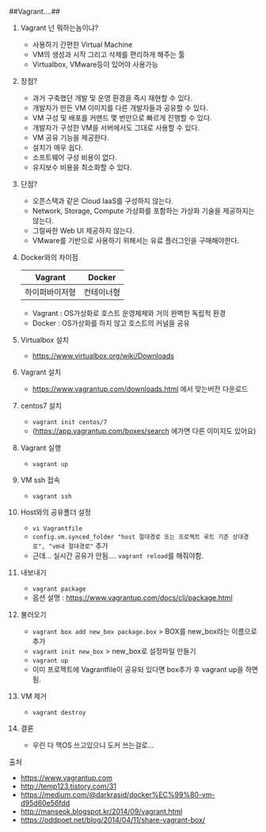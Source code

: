 ##Vagrant....##

1. Vagrant 넌 뭐하는놈이냐?
	- 사용하기 간편한 Virtual Machine 
	- VM의 생성과 시작 그리고 삭제를 편리하게 해주는 툴
	- Virtualbox, VMware등이 있어야 사용가능
	
2. 장점?
	- 과거 구축했던 개발 및 운영 환경을 즉시 재현할 수 있다.
	- 개발자가 만든 VM 이미지를 다른 개발자들과 공유할 수 있다.
	- VM 구성 및 배포를 커맨드 몇 번만으로 빠르게 진행할 수 있다.
	- 개발자가 구성한 VM을 서버에서도 그대로 사용할 수 있다.
	- VM 공유 기능을 제공한다.
	- 설치가 매우 쉽다.
	- 소프트웨어 구성 비용이 없다.
	- 유지보수 비용을 최소화할 수 있다.
	
3. 단점?
	- 오픈스택과 같은 Cloud IaaS를 구성하지 않는다.
	- Network, Storage, Compute 가상화를 포함하는 가상화 기술을 제공하지는 않는다.
	- 그럴싸한 Web UI 제공하지 않는다.
	- VMware를 기반으로 사용하기 위해서는 유료 플러그인을 구매해야한다.

4. Docker와의 차이점
	
	|Vagrant|Docker|
	|:---:|:---:|
	| 하이퍼바이저형|컨테이너형|
	
	- Vagrant : OS가상화로 호스트 운영체제와 거의 완벽한 독립적 환경 
	- Docker : OS가상화를 하지 않고 호스트의 커널을 공유  
	 
5. Virtualbox 설치
	- https://www.virtualbox.org/wiki/Downloads

6. Vagrant 설치
	- https://www.vagrantup.com/downloads.html 에서 맞는버전 다운로드 
	
7. centos7 설치
	- ```vagrant init centos/7```
	- (https://app.vagrantup.com/boxes/search 에가면 다른 이미지도 있어요)
	 
8. Vagrant 실행
	- ```vagrant up```
	
9. VM ssh 접속
	- ```vagrant ssh```
	
10. Host와의 공유폴더 설정
	- ```vi Vagrantfile```
	- ```config.vm.synced_folder "host 절대경로 또는 프로젝트 루트 기준 상대경로", "vm내 절대경로"``` 추가
	- 근데... 실시간 공유가 안됨.... ```vagrant reload```를 해줘야함.
	
11. 내보내기
	- ```vagrant package```
	- 옵션 설명 : https://www.vagrantup.com/docs/cli/package.html
	
12. 불러오기
	- ```vagrant box add new_box package.box``` > BOX를 new_box라는 이름으로 추가
	- ```vagrant init new_box``` > new_box로 설정파일 만들기
	- ```vagrant up```
	- 이미 프로젝트에 Vagrantfile이 공유되 있다면 box추가 후 vagrant up을 하면 됨.

13. VM 제거
	- ```vagrant destroy```
	
14. 결론
	- 우린 다 맥OS 쓰고있으니 도커 쓰는걸로...


출처 

 - https://www.vagrantup.com
 - http://temp123.tistory.com/31
 - https://medium.com/@darkrasid/docker%EC%99%80-vm-d95d60e56fdd
 - http://manseok.blogspot.kr/2014/09/vagrant.html
 - https://oddpoet.net/blog/2014/04/11/share-vagrant-box/
